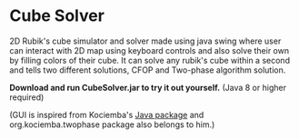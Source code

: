 # Cube Solver
2D Rubik's cube simulator and solver made using java swing where user can interact with 2D map using keyboard controls and also solve their own by filling colors of their cube. It can solve any rubik's cube within a second and tells two different solutions, CFOP and Two-phase algorithm solution.


**Download and run CubeSolver.jar to try it out yourself.** (Java 8 or higher required)

(GUI is inspired from Kociemba's <a href = "http://kociemba.org/download.htm">Java package</a> and org.kociemba.twophase package also belongs to him.)
